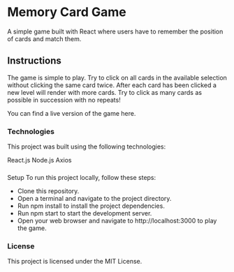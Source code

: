 # Memory Card Game

A simple game built with React where users have to remember the position of cards and match them.

## Instructions

The game is simple to play. Try to click on all cards in the available selection without clicking the same card twice. After each card has been clicked a new level will render with more cards. Try to click as many cards as possible in succession with no repeats!

You can find a live version of the game here.

### Technologies

This project was built using the following technologies:

React.js
Node.js
Axios

###

Setup
To run this project locally, follow these steps:

- Clone this repository.
- Open a terminal and navigate to the project directory.
- Run npm install to install the project dependencies.
- Run npm start to start the development server.
- Open your web browser and navigate to http://localhost:3000 to play the game.

### License

This project is licensed under the MIT License.
